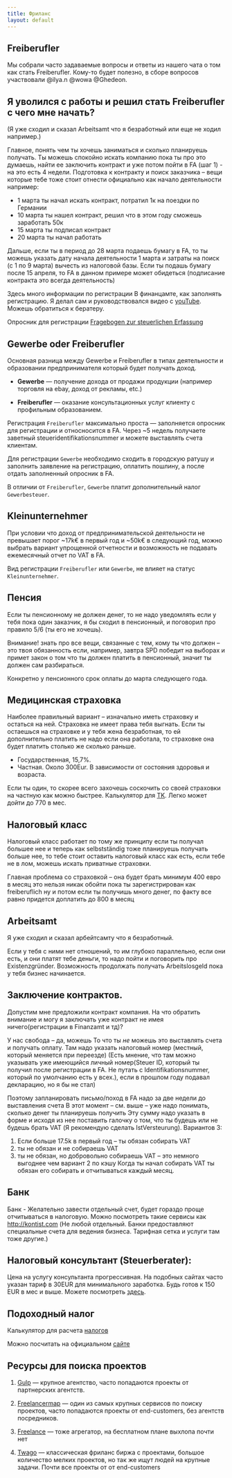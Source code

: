 ```yaml
---
title: Фриланс
layout: default
---
```


## Freiberufler
Мы собрали часто задаваемые вопросы и ответы из нашего чата о том как стать Freiberufler. Кому-то будет полезно, в сборе вопросов участвовали @ilya.n @wowa @Ghedeon.

## Я уволился с работы и решил стать Freiberufler с чего мне начать?
(Я уже сходил и сказал Arbeitsamt что я безработный или еще не ходил например.)

Главное, понять чем ты хочешь заниматься и сколько планируешь получать. Ты можешь спокойно искать компанию пока ты про это думаешь, найти ее заключить контракт и уже потом пойти в FA (шаг 1) - на это есть 4 недели. Подготовка к контракту и поиск заказчика – вещи которые тебе тоже стоит отнести официально как начало деятельности например: 

- 1 марта ты начал искать контракт, потратил 1к на поездки по Германии
- 10 марта ты нашел контракт, решил что в этом году сможешь заработать 50к
- 15 марта ты подписал контракт
- 20 марта ты начал работать

Дальше, если ты в период до 28 марта подаешь бумагу в FA, то ты можешь указать дату начала деятельности 1 марта и затраты на поиск (с 1 по 9 марта) вычесть из налоговой базы. Если ты подашь бумагу после 15 апреля, то FA в данном примере может обидеться (подписание контракта это всегда деятельность)

Здесь много информации по регистрации В финанцамте, как заполнять регистрацию. Я делал сам и руководствовался видео с [youTube](http://www.internet-einkommen.net/fragebogen-zur-steuerlichen-erfassung). Можешь обратиться к бератеру.

Опросник для регистрации  [Fragebogen zur steuerlichen Erfassung](https://www.formulare-bfinv.de/printout/034250.pdf)

## Gewerbe oder Freiberufler

Основная разница между Gewerbe и Freiberufler в типах деятельности и образовании предпринимателя который будет получать доход. 

* **Gewerbe** — получение дохода от продажи продукции (например торговля на ebay, доход от рекламы, etc.)

* **Freiberufler** — оказание консультационных услуг клиенту с профильным образованием.

Регистрация `Freiberufler` максимально проста — заполняется опросник для регистрации и относносится в FA. Через ~5 недель получаете заветный steueridentifikationsnummer и можете выставлять счета клиентам.

Для регистрации `Gewerbe` необходимо сходить в городскую ратушу и заполнить заявление на регистрацию, оплатить пошлину, а после отдать заполненный опросник в FA.

В отличии от `Freiberufler`, `Gewerbe` платит дополнительный налог `Gewerbesteuer`.
  
## Kleinunternehmer   

При условии что доход от предпринимательской деятельности не превышает порог ~17k€ в первый год и ~50k€ в следующий год, 
можно выбрать вариант упрощенной отчетности и возможность не подавать ежемесячный отчет по VAT в FA. 

Вид регистрации `Freiberufler` или `Gewerbe`, не влияет на статус `Kleinunternehmer`. 
 
## Пенсия

Если ты пенсионному не должен денег, то не надо уведомлять если у тебя пока один заказчик, я бы сходил в пенсионный, и поговорил про правило 5/6 (ты его не хочешь).

Внимание! знать про все вещи, связанные с тем, кому ты что должен – это твоя обязанность если, например, завтра SPD победит на выборах и примет закон о том что ты должен платить в пенсионный, значит ты должен сам разбираться.

Конкретно у пенсионного срок оплаты до марта следующего года.

## Медицинская страховка
Наиболее правильный вариант – изначально иметь страховку и остаться на ней.
Страховка не имеет права тебя выгнать. Если ты остаешься на страховке и у тебя жена безработная, то ей дополнительно платить не надо если она работала, то страховке она будет платить столько же сколько раньше.
  
* Государственная, 15,7%.
* Частная. Около 300Eur. В зависимости от состояния здоровья и возраста.

Если ты один, то скорее всего захочешь соскочить со своей страховки на частную как можно быстрее. Калькулятор для [TK](https://www.tk.de/tk/versicherung-und-beitraege/beitragsrechner/selbststaendige/208528). Легко может дойти до 770 в мес.

## Налоговый класс
Налоговый класс работает по тому же принципу
если ты получал большее нее и теперь как selbstständig тоже планируешь получать больше нее, то тебе стоит оставить налоговый класс как есть, если тебе не в лом, можешь искать приватные страховки.

Главная проблема со страховкой – она будет брать минимум 400 евро в месяц
это нельзя никак обойти пока ты зарегистрирован как freiberuflich
ну и потом если ты получишь много денег, по факту все равно придется доплатить до 800 в месяц

## Arbeitsamt
Я уже сходил и сказал арбейтсамту что я безработный.

Если у тебя с ними нет отношений, то им глубоко параллельно,
если они есть, и они платят тебе деньги, то надо пойти и поговорить про Existenzgründer.
Возможность продолжать получать Arbeitslosgeld пока у тебя бизнес начинается.

## Заключение контрактов.
Допустим мне предложили контракт компания. На что обратить внимание и могу я заключать уже контракт не имея ничего(регистрации в Finanzamt и тд)?

У нас свобода – да, можешь
То что ты _не_ можешь это выставлять счета и получать оплату.
Там надо указать налоговый номер (местный, который меняется при переезде)
(Есть мнение, что там можно указывать уже имеющийся личный номер(Steuer ID, который ты получил после регистрации в FA. Не путать с Identifikationsnummer, который по умолчанию есть у всех.), если в прошлом году подавал декларацию, но я бы не стал)

Поэтому запланировать письмо/поход в FA надо за две недели до выставления счета
В этот момент – см. выше – уже надо понимать, сколько денег ты планируешь получить
Эту сумму надо указать в форме и исходя из нее поставить галочку о том, что ты будешь или не будешь брать VAT (Я рекомендую сделать IstVersteurung).
Вариантов 3:
1) Если больше 17.5k в первый год – ты обязан собирать VAT
2) ты не обязан и не собираешь VAT
3) ты не обязан, но добровольно собираешь VAT – это немного выгоднее чем вариант 2 по кэшу
Когда ты начал собирать VAT ты обязан его собирать и отчитываться каждый месяц.

## Банк
Банк - Желательно завести отдельный счет, будет гораздо проще отчитываться в налоговую. Можно посмотреть такие сервисы как http://kontist.com (Не любой отдельный. Банки предоставляют специальные счета для ведения бизнеса. Тарифная сетка и услуги там тоже другие.)

## Налоговый консультант (Steuerberater):
Цена на услугу консультанта прогрессивная. На подобных сайтах часто указан тариф в 30EUR для минимального заработка. Будь готов к 150 EUR в мес и выше. Можете посмотреть [здесь](https://www.felix1.de/).

## Подоходный налог
Калькулятор для расчета [налогов](http://www.parmentier.de/steuer/incometax.htm)

Можно посчитать на официальном [сайте](https://www.bmf-steuerrechner.de/ekst/)

## Ресурсы для поиска проектов

1. [Gulp](https://gulp.de) — крупное агентство, часто попадаются проекты от партнерских агентств.

2. [Freelancermap](https://freelancermap.de) — один из самых крупных сервисов по поиску проектов, часто попадаются проекты от end-customers, без агентств посредников.

3. [Freelance](https://www.freelance.de) — тоже агрегатор, на бесплатном плане выхлопа почти нет

4. [Twago](https://twago.com) — классическая фриланс биржа с проектами, большое количество мелких проектов, но так же ищут людей на крупные задачи. Почти все проекты от от end-customers